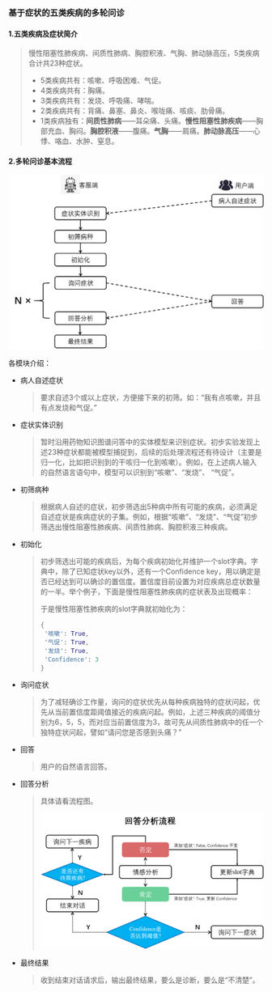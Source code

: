 ### 基于症状的五类疾病的多轮问诊

#### 1.五类疾病及症状简介

> 慢性阻塞性肺疾病、间质性肺病、胸腔积液、气胸、肺动脉高压，5类疾病合计共23种症状。
>
> - 5类疾病共有：咳嗽、呼吸困难、气促。
> - 4类疾病共有：胸痛。
> - 3类疾病共有：发烧、呼吸痛、哮喘。
> - 2类疾病共有：背痛、鼻塞、鼻炎、喉咙痛、咳痰、肋骨痛。
> - 1类疾病独有：**间质性肺病**——耳朵痛、头痛。**慢性阻塞性肺疾病**——胸部充血、胸闷。**胸腔积液**——腹痛。**气胸**——肩痛。**肺动脉高压**——心悸、咯血、水肿、窒息。

#### 2.多轮问诊基本流程

![图片示例](images/pic1.png)

各模块介绍：

- 病人自述症状

  > 要求自述3个或以上症状，方便接下来的初筛。如：“我有点咳嗽，并且有点发烧和气促。”

- 症状实体识别

  > 暂时沿用药物知识图谱问答中的实体模型来识别症状。初步实验发现上述23种症状都能被模型捕捉到，后续的后处理流程还有待设计（主要是归一化，比如把识别到的干咳归一化到咳嗽）。例如，在上述病人输入的自然语言语句中，模型可以识别到“咳嗽”、“发烧”、 “气促”。

- 初筛病种

  > 根据病人自述的症状，初步筛选出5种病中所有可能的疾病，必须满足自述症状是疾病症状的子集。例如，根据“咳嗽”、“发烧”、“气促”初步筛选出慢性阻塞性肺疾病、间质性肺病、胸腔积液三种疾病。

- 初始化

  > 初步筛选出可能的疾病后，为每个疾病初始化并维护一个slot字典。字典中，除了已知症状key以外，还有一个Confidence key，用以确定是否已经达到可以确诊的置信度。置信度目前设置为对应疾病总症状数量的一半。举个例子，下面是慢性阻塞性肺疾病的症状表及出现概率：
  >
  > 于是慢性阻塞性肺疾病的slot字典就初始化为：
  > 
  > ```python
  > {
  >  '咳嗽': True, 
  >  '气促': True, 
  >  '发烧': True, 
  >  'Confidence': 3
  > }
  > ```
  
- 询问症状

  > 为了减轻确诊工作量，询问的症状优先从每种疾病独特的症状问起，优先从当前置信度距阈值接近的疾病问起。例如，上述三种疾病的阈值分别为6，5，5，而对应当前置信度为3，故可先从间质性肺病中的任一个独特症状问起，譬如“请问您是否感到头痛？”

- 回答

  > 用户的自然语言回答。

- 回答分析

  > 具体请看流程图。
  >
  > ![](images/pic2.png)

- 最终结果

  > 收到结束对话请求后，输出最终结果，要么是诊断，要么是“不清楚”。

